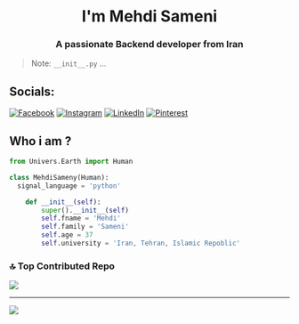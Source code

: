 <h1 align="center">I'm Mehdi Sameni</h1>
<h3 align="center">A passionate Backend developer from Iran</h3>

> Note: `__init__.py` ...

## Socials:
[![Facebook](https://img.shields.io/badge/Facebook-%231877F2.svg?logo=Facebook&logoColor=white)](https://facebook.com/Mehdisameny) 
[![Instagram](https://img.shields.io/badge/Instagram-%23E4405F.svg?logo=Instagram&logoColor=white)](https://instagram.com/Mehdi.Sameny) 
[![LinkedIn](https://img.shields.io/badge/LinkedIn-%230077B5.svg?logo=linkedin&logoColor=white)](https://linkedin.com/in/MehdiSameny) 
[![Pinterest](https://img.shields.io/badge/Pinterest-%23E60023.svg?logo=Pinterest&logoColor=white)](https://pinterest.com/MehdiSameny) 

## Who i am ?
```py
from Univers.Earth import Human

class MehdiSameny(Human):
  signal_language = 'python'

    def __init__(self):
        super().__init__(self)
        self.fname = 'Mehdi'
        self.family = 'Sameni'
        self.age = 37
        self.university = 'Iran, Tehran, Islamic Repoblic'
```

### 🔝 Top Contributed Repo
![](https://github-contributor-stats.vercel.app/api?username=MehdiSameny&limit=5&theme=default&combine_all_yearly_contributions=true)

---
[![](https://visitcount.itsvg.in/api?id=MehdiSameny&icon=0&color=0)](https://visitcount.itsvg.in)
<!-- Proudly created with GPRM ( https://gprm.itsvg.in ) -->
